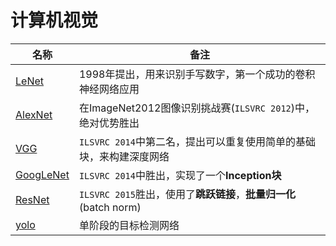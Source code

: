 # 计算机视觉

|名称|备注|
|---|---|
|[LeNet](计算机视觉/LeNet.md)|1998年提出，用来识别手写数字，第一个成功的卷积神经网络应用|
|[AlexNet](计算机视觉/AlexNet.md)|在ImageNet2012图像识别挑战赛(`ILSVRC 2012`)中，绝对优势胜出|
|[VGG](计算机视觉/VGG.md)|`ILSVRC 2014`中第二名，提出可以重复使用简单的基础块，来构建深度网络|
|[GoogLeNet](计算机视觉/GoogLeNet.md)|`ILSVRC 2014`中胜出，实现了一个**Inception块**|
|[ResNet](计算机视觉/ResNet.md)|`ILSVRC 2015`胜出，使用了**跳跃链接**，**批量归一化**(batch norm)|
|[yolo](计算机视觉/yolo.md)|单阶段的目标检测网络|